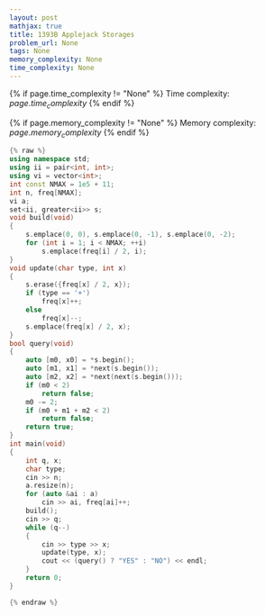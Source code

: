```yaml
---
layout: post
mathjax: true
title: 1393B Applejack Storages
problem_url: None
tags: None
memory_complexity: None
time_complexity: None
---
```




{% if page.time_complexity != "None" %}
Time complexity: ${{ page.time_complexity }}$
{% endif %}

{% if page.memory_complexity != "None" %}
Memory complexity: ${{ page.memory_complexity }}$
{% endif %}

```cpp
{% raw %}
using namespace std;
using ii = pair<int, int>;
using vi = vector<int>;
int const NMAX = 1e5 + 11;
int n, freq[NMAX];
vi a;
set<ii, greater<ii>> s;
void build(void)
{
    s.emplace(0, 0), s.emplace(0, -1), s.emplace(0, -2);
    for (int i = 1; i < NMAX; ++i)
        s.emplace(freq[i] / 2, i);
}
void update(char type, int x)
{
    s.erase({freq[x] / 2, x});
    if (type == '+')
        freq[x]++;
    else
        freq[x]--;
    s.emplace(freq[x] / 2, x);
}
bool query(void)
{
    auto [m0, x0] = *s.begin();
    auto [m1, x1] = *next(s.begin());
    auto [m2, x2] = *next(next(s.begin()));
    if (m0 < 2)
        return false;
    m0 -= 2;
    if (m0 + m1 + m2 < 2)
        return false;
    return true;
}
int main(void)
{
    int q, x;
    char type;
    cin >> n;
    a.resize(n);
    for (auto &ai : a)
        cin >> ai, freq[ai]++;
    build();
    cin >> q;
    while (q--)
    {
        cin >> type >> x;
        update(type, x);
        cout << (query() ? "YES" : "NO") << endl;
    }
    return 0;
}

{% endraw %}
```